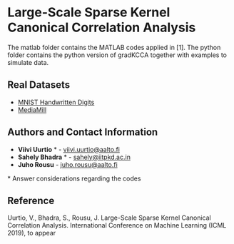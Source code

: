 # Large-Scale Sparse Kernel Canonical Correlation Analysis

The matlab folder contains the MATLAB codes applied in [1]. The python folder contains the python version of gradKCCA together with examples to simulate data.

## Real Datasets

* [MNIST Handwritten Digits](http://yann.lecun.com/exdb/mnist/)
* [MediaMill](https://rdrr.io/github/fcharte/mldr.datasets/man/mediamill.html)

## Authors and Contact Information

* **Viivi Uurtio** * - <viivi.uurtio@aalto.fi>
* **Sahely Bhadra** * - <sahely@iitpkd.ac.in>
* **Juho Rousu** - <juho.rousu@aalto.fi>

\* Answer considerations regarding the codes 

## Reference

Uurtio, V., Bhadra, S., Rousu, J. Large-Scale Sparse Kernel Canonical Correlation Analysis. 
International Conference on Machine Learning (ICML 2019), to appear
